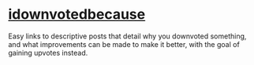 # [idownvotedbecause](idownvotedbecause.com)
Easy links to descriptive posts that detail why you downvoted something, and what improvements can be made to make it better, with the goal of gaining upvotes instead.
